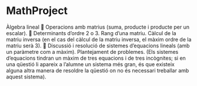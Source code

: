# MathProject


Àlgebra lineal
 Operacions amb matrius (suma, producte i producte per un escalar).
 Determinants d’ordre 2 o 3. Rang d’una matriu. Càlcul de la matriu inversa (en el cas
del càlcul de la matriu inversa, el màxim ordre de la matriu serà 3).
 Discussió i resolució de sistemes d’equacions lineals (amb un paràmetre com a
màxim). Plantejament de problemes. (Els sistemes d’equacions tindran un màxim de
tres equacions i de tres incògnites; si en una qüestió li apareix a l’alumne un sistema
més gran, és que existeix alguna altra manera de resoldre la qüestió on no és
necessari treballar amb aquest sistema).
